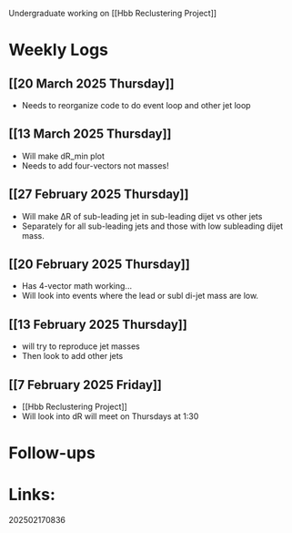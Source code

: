 Undergraduate working on [[Hbb Reclustering Project]]

# Weekly Logs


## [[20 March 2025 Thursday]]
- Needs to reorganize code to do event loop and other jet loop


## [[13 March 2025 Thursday]]
- Will make dR_min plot
- Needs to add four-vectors not masses!

## [[27 February 2025 Thursday]]
- Will make ΔR of sub-leading jet in sub-leading dijet vs other jets
- Separately for all sub-leading jets and those with low subleading dijet mass.

## [[20 February 2025 Thursday]]
- Has 4-vector math working...
- Will look into events where the lead or subl di-jet mass are low.

## [[13 February 2025 Thursday]]
- will try to reproduce jet masses 
- Then look to add other jets

## [[7 February 2025 Friday]]
- [[Hbb Reclustering Project]]
- Will look into dR will meet on Thursdays at 1:30

# Follow-ups


# Links: 



202502170836
